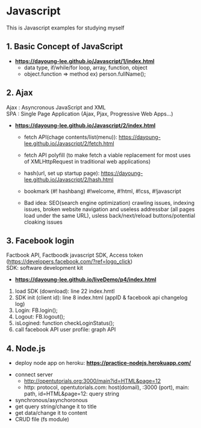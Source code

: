 # Javascript
This is Javascript examples for studying myself
## 1. Basic Concept of JavaScript
+ <b>https://dayoung-lee.github.io/Javascript/1/index.html</b>
  + data type, if/while/for loop, array, function, object
  + object.function => method ex) person.fullName();
  
## 2. Ajax
Ajax : Asyncronous JavaScript and XML<br/>
SPA : Single Page Application (Ajax, Pjax, Progressive Web Apps...)
+ <b>https://dayoung-lee.github.io/Javascript/2/index.html</b>
  + fetch API(chage contents/list(menu)): https://dayoung-lee.github.io/Javascript/2/fetch.html 
  + fetch API polyfill (to make fetch a viable replacement for most uses of XMLHttpRequest in traditional web applications)
  + hash(url, set up startup page): https://dayoung-lee.github.io/Javascript/2/hash.html
  + bookmark (#! hashbang) #!welcome, #!html, #!css, #!javascript  
 
  + Bad idea: SEO(search engine optimization) crawling issues, indexing issues, broken website navigation and useless addressbar (all pages load under the same URL), usless back/next/reload buttons/potential cloaking issues 

## 3. Facebook login 
Factbook API, Factboodk javascript SDK, Access token (https://developers.facebook.com/?ref=logo_click)<br/>
SDK: software development kit
+ <b>https://dayoung-lee.github.io/liveDemo/p4/index.html</b>
1. load SDK (download): line 22 index.hmtl
2. SDK init (client id): line 8 index.html (appID & facebook api changelog log)
3. Login: FB.login();
4. Logout: FB.logout();
5. isLogined: function checkLoginStatus();
6. call facebook API user profile: graph API


## 4. Node.js
+ deploy node app on heroku: <b>https://practice-nodejs.herokuapp.com/</b>
- connect server
  - http://opentutorials.org:3000/main?id=HTML&page=12
  - http: protocol, opentutorials.com: host(domail), :3000 (port), main: path, id=HTML&page=12: query string
- synchronous/asynchoronous
- get query string/change it to title
- get data/change it to content 
- CRUD file (fs module)

